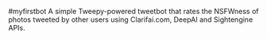 #myfirstbot
A simple Tweepy-powered tweetbot that rates the NSFWness of photos tweeted by other users using Clarifai.com, DeepAI and Sightengine APIs.
